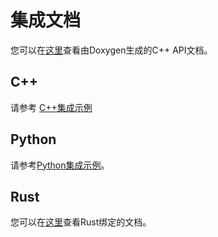 # 集成文档

您可以在[这里](https://maaxyz.github.io/MaaFramework/)查看由Doxygen生成的C++ API文档。

## C++

请参考 [C++集成示例](../../sample/cpp/main.cpp)

## Python

请参考[Python集成示例](../../sample/python/__main__.py)。

## Rust

您可以在[这里](https://maaxyz.github.io/maa-framework-rs/maa_framework)查看Rust绑定的文档。
